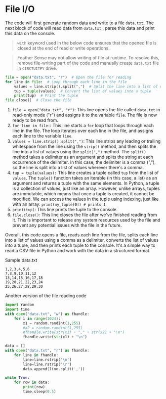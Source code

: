 # File I/O

The code will first generate random data and write to a file `data.txt`. The next block of code will read data from `data.txt` , parse this data and print this data on the console.

> `with` keyword used in the below code ensures that the opened file is closed at the end of read or write operations.

> Feather Sense may not allow writing of file at runtime. To resolve this, remove file-writing part of the code and manually create `data.txt` file in `CIRCTUITPY` drive.

```python
file = open("data.txt", "r")  # Open the file for reading
for line in file:  # Loop through each line in the file
    values = line.strip().split(",")  # Split the line into a list of values
    tup = tuple(values)  # Convert the list of values into a tuple
    print(tup)  # Print the tuple
file.close()  # Close the file

```

1. `file = open("data.txt", "r")`: This line opens the file called `data.txt` in read-only mode ("r") and assigns it to the variable `file`. The file is now ready to be read from.
2. `for line in file:`: This line starts a `for` loop that loops through each line in the file. The loop iterates over each line in the file, and assigns each line to the variable `line`.
3. `values = line.strip().split(",")`: This line strips any leading or trailing whitespace from the line using the `strip()` method, and then splits the line into a list of values using the `split(",")` method. The `split()` method takes a delimiter as an argument and splits the string at each occurrence of the delimiter. In this case, the delimiter is a comma (","), so the line is split into a list of values wherever there's a comma.
4. `tup = tuple(values):` This line creates a tuple called `tup` from the list of `values`. The `tuple()` function takes an iterable (in this case, a list) as an argument and returns a tuple with the same elements. In Python, a tuple is a collection of values, just like an array. However, unlike arrays, tuples are immutable, which means that once a tuple is created, it cannot be modified. We can access the values in the tuple using indexing, just like with an array: `print(my_tuple[0]) # prints 1`
5. `print(tup)`: This line prints the tuple to the console.
6. `file.close()`: This line closes the file after we've finished reading from it. This is important to release any system resources used by the file and prevent any potential issues with the file in the future.

Overall, this code opens a file, reads each line from the file, splits each line into a list of values using a comma as a delimiter, converts the list of values into a tuple, and then prints each tuple to the console. It's a simple way to read a CSV file in Python and work with the data in a structured format.

Sample data.txt

```
1,2,3,4,5,6
7,8,9,10,11,12
13,14,15,16,17,18
19,20,21,22,23,24
25,26,27,28,29,30
```

Another version of the file reading code

```python
import random
import time
with open("data.txt", "w") as fhandle:
    for i in range(1024):
        x1 = random.randint(1,255)
        #x2 = random.randint(1,255)
        #fhandle.write(str(x1) + "," + str(x2) + "\n")
        fhandle.write(str(x1) + "\n")

data = []
with open("data.txt", "r") as fhandle:
    for line in fhandle:
        line=line.rstrip('\n')
        line=line.rstrip('\r')
        data.append(line.split(','))

while True:
    for row in data:
        print(row)
        time.sleep(0.5)
```
